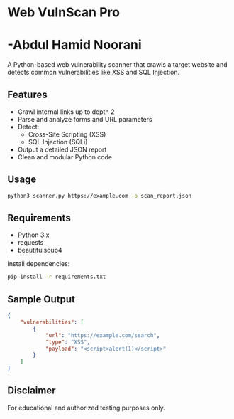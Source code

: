 # Web VulnScan Pro
# -Abdul Hamid Noorani
A Python-based web vulnerability scanner that crawls a target website and detects common vulnerabilities like XSS and SQL Injection.

## Features

- Crawl internal links up to depth 2
- Parse and analyze forms and URL parameters
- Detect:
  - Cross-Site Scripting (XSS)
  - SQL Injection (SQLi)
- Output a detailed JSON report
- Clean and modular Python code

## Usage

```bash
python3 scanner.py https://example.com -o scan_report.json
```

## Requirements

- Python 3.x
- requests
- beautifulsoup4

Install dependencies:

```bash
pip install -r requirements.txt
```

## Sample Output

```json
{
    "vulnerabilities": [
        {
            "url": "https://example.com/search",
            "type": "XSS",
            "payload": "<script>alert(1)</script>"
        }
    ]
}
```

## Disclaimer

For educational and authorized testing purposes only.

